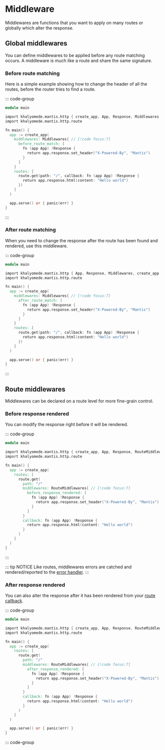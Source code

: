 # Middleware

Middlewares are functions that you want to apply on many routes or globally which alter the response.

## Global middlewares

You can define middlewares to be applied before any route matching occurs. A middleware is much like a route and share the same signature.

### Before route matching

Here is a simple example showing how to change the header of all the routes, before the router tries to find a route.

::: code-group

```v [main.v]
module main

import khalyomede.mantis.http { create_app, App, Response, Middlewares } // [!code focus]
import khalyomede.mantis.http.route

fn main() {
  app := create_app(
    middlewares: Middlewares{ // [!code focus:7]
      before_route_match: [
        fn (app App) !Response {
          return app.response.set_header("X-Powered-By", "Mantis")
        }
      ]
    }
    routes: [
      route.get(path: "/", callback: fn (app App) !Response {
        return app.response.html(content: "Hello world")
      })
    ]
  )

  app.serve() or { panic(err) }
}
```

:::

### After route matching

When you need to change the response after the route has been found and rendered, use this middleware.

::: code-group

```v [main.v]
module main

import khalyomede.mantis.http { App, Response, Middlewares, create_app } // [!code focus]
import khalyomede.mantis.http.route

fn main() {
  app := create_app(
    middlewares: Middlewares{ // [!code focus:7]
      after_route_match: [
        fn (app App) !Response {
          return app.response.set_header("X-Powered-By", "Mantis")
        }
      ]
    }
    routes: [
      route.get(path: "/", callback: fn (app App) !Response {
        return app.response.html(content: "Hello world")
      })
    ]
  )

  app.serve() or { panic(err) }
}
```

:::

## Route middlewares

Middlewares can be declared on a route level for more fine-grain control.

### Before response rendered

You can modify the response right before it will be rendered.

::: code-group

```v [main.v]
module main

import khalyomede.mantis.http { create_app, App, Response, RouteMiddlewares } // [!code focus]
import khalyomede.mantis.http.route

fn main() {
  app := create_app(
    routes: [
      route.get(
        path: "/"
        middlewares: RouteMiddlewares{ // [!code focus:7]
          before_response_rendered: [
            fn (app App) !Response {
              return app.response.set_header("X-Powered-By", "Mantis")
            }
          ]
        }
        callback: fn (app App) !Response {
          return app.response.html(content: "Hello world")
        }
      )
    ]
  )
}
```

:::

::: tip NOTICE
Like routes, middlewares errors are catched and rendered/reported to the [error handler](/http/error-handling).
:::

### After response rendered

You can also alter the response after it has been rendered from your [route callback](/http/routing).

::: code-group

```v [main.v]
module main

import khalyomede.mantis.http { create_app, App, Response, RouteMiddlewares } // [!code focus]
import khalyomede.mantis.http.route

fn main() {
  app := create_app(
    routes: [
      route.get(
        path: "/"
        middlewares: RouteMiddlewares{ // [!code focus:7]
          after_response_rendered: [
            fn (app App) !Response {
              return app.response.set_header("X-Powered-By", "Mantis")
            }
          ]
        }
        callback: fn (app App) !Response {
          return app.response.html(content: "Hello world")
        }
      )
    ]
  )

  app.serve() or { panic(err) }
}
```

::: code-group
